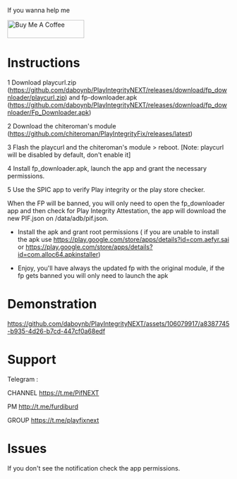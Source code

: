 If you wanna help me

<a href="https://www.buymeacoffee.com/daboynb" target="_blank"><img src="https://cdn.buymeacoffee.com/buttons/default-orange.png" alt="Buy Me A Coffee" height="41" width="174"></a>

# Instructions

1 Download playcurl.zip (https://github.com/daboynb/PlayIntegrityNEXT/releases/download/fp_downloader/playcurl.zip) and fp-downloader.apk (https://github.com/daboynb/PlayIntegrityNEXT/releases/download/fp_downloader/Fp_Downloader.apk) 

2 Download the chiteroman's module (https://github.com/chiteroman/PlayIntegrityFix/releases/latest)

3 Flash the playcurl and the chiteroman's module  > reboot.
[Note: playcurl will be disabled by default, don't enable it]

4 Install fp_downloader.apk, launch the app and grant the necessary permissions.

5 Use the SPIC app to verify Play integrity or the play store checker.

When the FP will be banned, you will only need to open the fp_downloader app and then check for Play Integrity Attestation, the app will download the new PIF.json on /data/adb/pif.json.

- Install the apk and grant root permissions ( if you are unable to install the apk use 
https://play.google.com/store/apps/details?id=com.aefyr.sai or https://play.google.com/store/apps/details?id=com.alloc64.apkinstaller)

- Enjoy, you'll have always the updated fp with the original module, if the fp gets banned you will only need to launch the apk

# Demonstration


https://github.com/daboynb/PlayIntegrityNEXT/assets/106079917/a8387745-b935-4d26-b7cd-447cf0a68edf


# Support
Telegram :

CHANNEL https://t.me/PifNEXT

PM http://t.me/furdiburd 

GROUP https://t.me/playfixnext

# Issues

If you don't see the notification check the app permissions.
